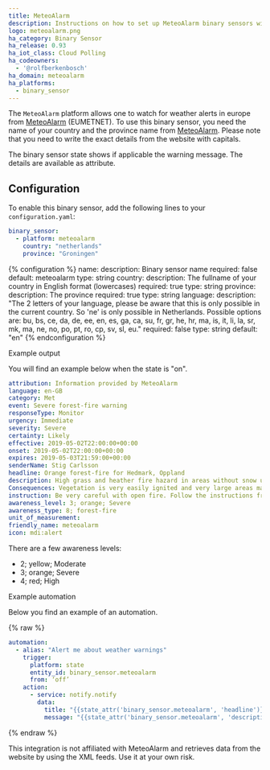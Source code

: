 ```yaml
---
title: MeteoAlarm
description: Instructions on how to set up MeteoAlarm binary sensors within Home Assistant.
logo: meteoalarm.png
ha_category: Binary Sensor
ha_release: 0.93
ha_iot_class: Cloud Polling
ha_codeowners:
  - '@rolfberkenbosch'
ha_domain: meteoalarm
ha_platforms:
  - binary_sensor
---
```


The `MeteoAlarm` platform allows one to watch for weather alerts in europe from [MeteoAlarm](https://www.meteoalarm.org) (EUMETNET). To use this binary sensor, you need the name of your country and the province name from  [MeteoAlarm](https://www.meteoalarm.org). Please note that you need to write the exact details from the website with capitals.

The binary sensor state shows if applicable the warning message. The details are available as attribute.

## Configuration

To enable this binary sensor, add the following lines to your `configuration.yaml`:

```yaml
binary_sensor:
  - platform: meteoalarm
    country: "netherlands"
    province: "Groningen"
```

{% configuration %}
name:
  description: Binary sensor name
  required: false
  default: meteoalarm
  type: string
country:
  description: The fullname of your country in English format (lowercases)
  required: true
  type: string
province:
  description: The province
  required: true
  type: string
language:
  description: "The 2 letters of your language, please be aware that this is only possible in the current country. So 'ne' is only possible in Netherlands. Possible options are: bu, bs, ce, da, de, ee, en, es, ga, ca, su, fr, gr, he, hr, ma, is, it, li, la, sr, mk, ma, ne, no, po, pt, ro, cp, sv, sl, eu."
  required: false
  type: string
  default: "en"
{% endconfiguration %}


Example output

You will find an example below when the state is "on".

```yaml
attribution: Information provided by MeteoAlarm
language: en-GB
category: Met
event: Severe forest-fire warning
responseType: Monitor
urgency: Immediate
severity: Severe
certainty: Likely
effective: 2019-05-02T22:00:00+00:00
onset: 2019-05-02T22:00:00+00:00
expires: 2019-05-03T21:59:00+00:00
senderName: Stig Carlsson
headline: Orange forest-fire for Hedmark, Oppland
description: High grass and heather fire hazard in areas without snow until significant amount of precipitation.
Consequences: Vegetation is very easily ignited and very large areas may be affected.
instruction: Be very careful with open fire. Follow the instructions from the local authorities. Emergency services should assess a necessary level of alertness.
awareness_level: 3; orange; Severe
awareness_type: 8; forest-fire
unit_of_measurement:
friendly_name: meteoalarm
icon: mdi:alert
```

There are a few awareness levels:

* 2; yellow; Moderate
* 3; orange; Severe
* 4; red; High

Example automation

Below you find an example of an automation.

{% raw %}

```yaml
automation:
  - alias: "Alert me about weather warnings"
    trigger:
      platform: state
      entity_id: binary_sensor.meteoalarm
      from: ‘off’
    action:
      - service: notify.notify
        data:
          title: "{{state_attr('binary_sensor.meteoalarm', 'headline')}}"
          message: "{{state_attr('binary_sensor.meteoalarm', 'description')}} is effective on {{state_attr('binary_sensor.meteoalarm', 'effective')}}"
```

{% endraw %}

<div class='note warning'>
This integration is not affiliated with MeteoAlarm and retrieves data from the website by using the XML feeds. Use it at your own risk.
</div>
